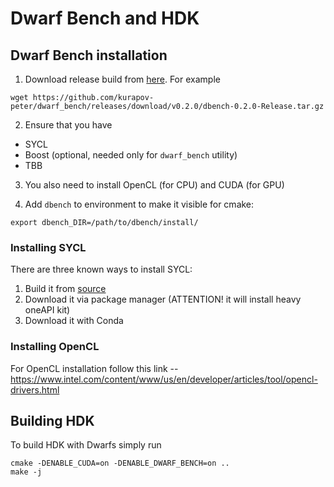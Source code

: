 # Dwarf Bench and HDK
## Dwarf Bench installation

1. Download release build from [here](https://github.com/kurapov-peter/dwarf_bench/releases). For example
```console
wget https://github.com/kurapov-peter/dwarf_bench/releases/download/v0.2.0/dbench-0.2.0-Release.tar.gz
```

2. Ensure that you have
+ SYCL
+ Boost (optional, needed only for `dwarf_bench` utility)
+ TBB

3. You also need to install OpenCL (for CPU) and CUDA (for GPU)

4. Add `dbench` to environment to make it visible for cmake:
```console
export dbench_DIR=/path/to/dbench/install/
```

### Installing SYCL
There are three known ways to install SYCL:
1. Build it from [source](https://github.com/intel/llvm)
2. Download it via package manager (ATTENTION! it will install heavy oneAPI kit)
3. Download it with Conda

### Installing OpenCL
For OpenCL installation follow this link -- https://www.intel.com/content/www/us/en/developer/articles/tool/opencl-drivers.html

## Building HDK 
To build HDK with Dwarfs simply run
```console
cmake -DENABLE_CUDA=on -DENABLE_DWARF_BENCH=on ..
make -j
```
